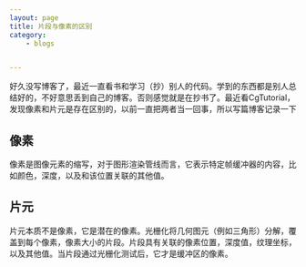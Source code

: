 ```yaml
---
layout: page
title: 片段与像素的区别
category: 
    - blogs


---
```

好久没写博客了，最近一直看书和学习（抄）别人的代码。学到的东西都是别人总结好的，不好意思丢到自己的博客。否则感觉就是在抄书了。最近看CgTutorial，发现像素和片元是存在区别的，以前一直把两者当一回事，所以写篇博客记录一下



## 像素

像素是图像元素的缩写，对于图形渲染管线而言，它表示特定帧缓冲器的内容，比如颜色，深度，以及和该位置关联的其他值。



## 片元

片元本质不是像素，它是潜在的像素。光栅化将几何图元（例如三角形）分解，覆盖到每个像素，像素大小的片段。片段具有关联的像素位置，深度值，纹理坐标，以及其他值。当片段通过光栅化测试后，它才是缓冲区的像素。